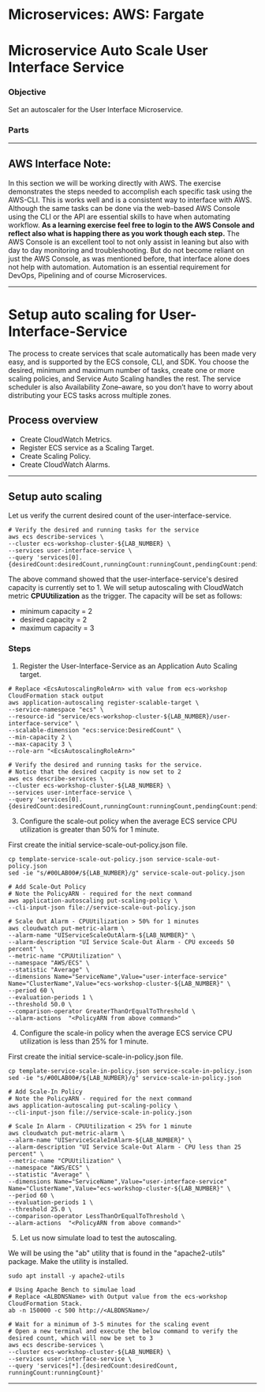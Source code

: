 # Microservices: AWS: Fargate
# Microservice Auto Scale User Interface Service

### Objective

Set an autoscaler for the User Interface Microservice.

### Parts


___

## AWS Interface Note:

In this section we will be working directly with AWS.  The exercise demonstrates the steps needed to accomplish each specific task using the AWS-CLI.  This is works well and is a consistent way to interface with AWS.  Although the same tasks can be done via the web-based AWS Console using the CLI or the API are essential skills to have when automating workflow.  __As a learning exercise feel free to login to the AWS Console and reflect also what is happing there as you work though each step.__  The AWS Console is an excellent tool to not only assist in leaning but also with day to day monitoring and troubleshooting.   But do not become reliant on just the AWS Console, as was mentioned before, that interface alone does not help with automation.  Automation is an essential requirement for DevOps, Pipelining and of course Microservices.

___


# Setup auto scaling for User-Interface-Service

The process to create services that scale automatically has been made very easy, and is supported by the ECS console, CLI, and SDK. You choose the desired, minimum and maximum number of tasks, create one or more scaling policies, and Service Auto Scaling handles the rest. The service scheduler is also Availability Zone–aware, so you don’t have to worry about distributing your ECS tasks across multiple zones.

## Process overview

- Create CloudWatch Metrics.
- Register ECS service as a Scaling Target.
- Create Scaling Policy.
- Create CloudWatch Alarms.

___

## Setup auto scaling

Let us verify the current desired count of the user-interface-service.

~~~shell
# Verify the desired and running tasks for the service
aws ecs describe-services \
--cluster ecs-workshop-cluster-${LAB_NUMBER} \
--services user-interface-service \
--query 'services[0].{desiredCount:desiredCount,runningCount:runningCount,pendingCount:pendingCount}'
~~~

The above command showed that the user-interface-service's desired capacity is currently set to 1. We will setup autoscaling with CloudWatch metric **CPUUtilization** as the trigger. The capacity will be set as follows:

- minimum capacity = 2
- desired capacity = 2
- maximum capacity = 3

### Steps

1. Register the User-Interface-Service as an Application Auto Scaling target.

~~~shell
# Replace <EcsAutoscalingRoleArn> with value from ecs-workshop CloudFormation stack output
aws application-autoscaling register-scalable-target \
--service-namespace "ecs" \
--resource-id "service/ecs-workshop-cluster-${LAB_NUMBER}/user-interface-service" \
--scalable-dimension "ecs:service:DesiredCount" \
--min-capacity 2 \
--max-capacity 3 \
--role-arn "<EcsAutoscalingRoleArn>"

# Verify the desired and running tasks for the service.
# Notice that the desired cacpity is now set to 2
aws ecs describe-services \
--cluster ecs-workshop-cluster-${LAB_NUMBER} \
--services user-interface-service \
--query 'services[0].{desiredCount:desiredCount,runningCount:runningCount,pendingCount:pendingCount}'
~~~

3. Configure the scale-out policy when the average ECS service CPU utilization is greater than 50% for 1 minute.

First create the initial service-scale-out-policy.json file.

~~~shell
cp template-service-scale-out-policy.json service-scale-out-policy.json
sed -ie "s/#00LAB00#/${LAB_NUMBER}/g" service-scale-out-policy.json
~~~

~~~shell
# Add Scale-Out Policy
# Note the PolicyARN - required for the next command
aws application-autoscaling put-scaling-policy \
--cli-input-json file://service-scale-out-policy.json
~~~

~~~shell
# Scale Out Alarm - CPUUtilization > 50% for 1 minutes
aws cloudwatch put-metric-alarm \
--alarm-name "UIServiceScaleOutAlarm-${LAB_NUMBER}" \
--alarm-description "UI Service Scale-Out Alarm - CPU exceeds 50 percent" \
--metric-name "CPUUtilization" \
--namespace "AWS/ECS" \
--statistic "Average" \
--dimensions Name="ServiceName",Value="user-interface-service" Name="ClusterName",Value="ecs-workshop-cluster-${LAB_NUMBER}" \
--period 60 \
--evaluation-periods 1 \
--threshold 50.0 \
--comparison-operator GreaterThanOrEqualToThreshold \
--alarm-actions  "<PolicyARN from above command>"
~~~

4. Configure the scale-in policy when the average ECS service CPU utilization is less than 25% for 1 minute.

First create the initial service-scale-in-policy.json file.

~~~shell
cp template-service-scale-in-policy.json service-scale-in-policy.json
sed -ie "s/#00LAB00#/${LAB_NUMBER}/g" service-scale-in-policy.json
~~~

~~~shell
# Add Scale-In Policy
# Note the PolicyARN - required for the next command
aws application-autoscaling put-scaling-policy \
--cli-input-json file://service-scale-in-policy.json
~~~

~~~shell
# Scale In Alarm - CPUUtilization < 25% for 1 minute
aws cloudwatch put-metric-alarm \
--alarm-name "UIServiceScaleInAlarm-${LAB_NUMBER}" \
--alarm-description "UI Service Scale-Out Alarm - CPU less than 25 percent" \
--metric-name "CPUUtilization" \
--namespace "AWS/ECS" \
--statistic "Average" \
--dimensions Name="ServiceName",Value="user-interface-service" Name="ClusterName",Value="ecs-workshop-cluster-${LAB_NUMBER}" \
--period 60 \
--evaluation-periods 1 \
--threshold 25.0 \
--comparison-operator LessThanOrEqualToThreshold \
--alarm-actions  "<PolicyARN from above command>"
~~~

5. Let us now simulate load to test the autoscaling.

We will be using the "ab" utility that is found in the "apache2-utils" package.  Make the utility is installed.

~~~shell
sudo apt install -y apache2-utils
~~~

~~~shell
# Using Apache Bench to simulae load
# Replace <ALBDNSName> with Output value from the ecs-workshop CloudFormation Stack.
ab -n 150000 -c 500 http://<ALBDNSName>/

# Wait for a minimum of 3-5 minutes for the scaling event
# Open a new terminal and execute the below command to verify the desired count, which will now be set to 3
aws ecs describe-services \
--cluster ecs-workshop-cluster-${LAB_NUMBER} \
--services user-interface-service \
--query 'services[*].{desiredCount:desiredCount, runningCount:runningCount}'
~~~

___
